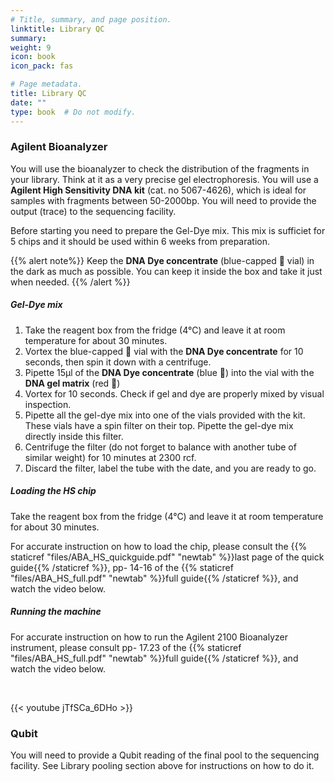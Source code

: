 ```yaml
---
# Title, summary, and page position.
linktitle: Library QC
summary: 
weight: 9
icon: book
icon_pack: fas

# Page metadata.
title: Library QC
date: ""
type: book  # Do not modify.
---
```


### Agilent Bioanalyzer

You will use the bioanalyzer to check the distribution of the fragments in your library. Think at it as a very precise gel electrophoresis. You will use a **Agilent High Sensitivity DNA kit** (cat. no 5067-4626), which is ideal for samples with fragments between 50-2000bp. You will need to provide the output (trace) to the sequencing facility.

Before starting you need to prepare the Gel-Dye mix. This mix is sufficiet for 5 chips and it should be used within 6 weeks from preparation.

{{% alert note%}} Keep the **DNA Dye concentrate** (blue-capped 🔵 vial) in the dark as much as possible. You can keep it inside the box and take it just when needed. {{% /alert %}}

##### Gel-Dye mix

1. Take the reagent box from the fridge (4°C) and leave it at room temperature for about 30 minutes.
2. Vortex the blue-capped 🔵 vial with the **DNA Dye concentrate** for 10 seconds, then spin it down with a centrifuge.
3. Pipette 15µl of the **DNA Dye concentrate** (blue 🔵) into the vial with the **DNA gel matrix** (red 🔴)
4. Vortex for 10 seconds. Check if gel and dye are properly mixed by visual inspection.
5. Pipette all the gel-dye mix into one of the vials provided with the kit. These vials have a spin filter on their top. Pipette the gel-dye mix directly inside this filter.
6. Centrifuge the filter (do not forget to balance with another tube of similar weight) for 10 minutes at 2300 rcf.
7. Discard the filter, label the tube with the date, and you are ready to go.

##### Loading the HS chip

Take the reagent box from the fridge (4°C) and leave it at room temperature for about 30 minutes.

For accurate instruction on how to load the chip, please consult the {{% staticref "files/ABA_HS_quickguide.pdf" "newtab" %}}last page of the quick guide{{% /staticref %}}, pp- 14-16 of the {{% staticref "files/ABA_HS_full.pdf" "newtab" %}}full guide{{% /staticref %}}, and watch the video below.

##### Running the machine

For accurate instruction on how to run the Agilent 2100 Bioanalyzer instrument, please consult pp- 17.23 of the {{% staticref "files/ABA_HS_full.pdf" "newtab" %}}full guide{{% /staticref %}}, and watch the video below.

<br/>

{{< youtube jTfSCa_6DHo >}}

### Qubit

You will need to provide a Qubit reading of the final pool to the sequencing facility. See Library pooling section above for instructions on how to do it.
